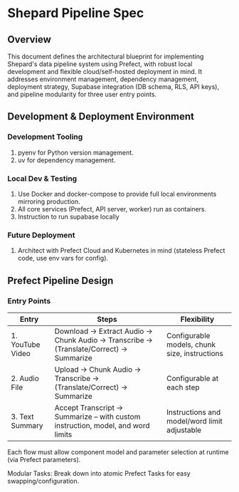 # Shepard Pipeline Spec

## Overview

This document defines the architectural blueprint for implementing Shepard's data pipeline system using Prefect, with robust local development and flexible cloud/self-hosted deployment in mind. It addresses environment management, dependency management, deployment strategy, Supabase integration (DB schema, RLS, API keys), and pipeline modularity for three user entry points.

## Development & Deployment Environment

### Development Tooling

1. pyenv for Python version management.
2. uv for dependency management.

### Local Dev & Testing

1. Use Docker and docker-compose to provide full local environments mirroring production.
2. All core services (Prefect, API server, worker) run as containers.
3. Instruction to run supabase locally

### Future Deployment

1. Architect with Prefect Cloud and Kubernetes in mind (stateless Prefect code, use env vars for config).

## Prefect Pipeline Design
### Entry Points

| Entry | Steps | Flexibility |
|---|---|---|
| 1. YouTube Video | Download → Extract Audio → Chunk Audio → Transcribe → (Translate/Correct) → Summarize | Configurable models, chunk size, instructions |
| 2. Audio File | Upload → Chunk Audio → Transcribe → (Translate/Correct) → Summarize | Configurable at each step |
| 3. Text Summary | Accept Transcript → Summarize – with custom instruction, model, and word limits | Instructions and model/word limit adjustable |

Each flow must allow component model and parameter selection at runtime (via Prefect parameters).

Modular Tasks: Break down into atomic Prefect Tasks for easy swapping/configuration.
